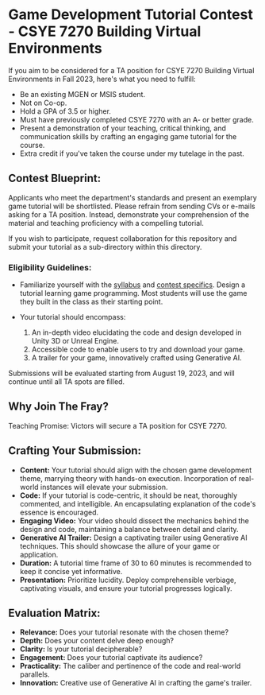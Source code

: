 # Game Development Tutorial Contest - CSYE 7270 Building Virtual Environments

If you aim to be considered for a TA position for CSYE 7270 Building Virtual Environments in Fall 2023, here's what you need to fulfill:

- Be an existing MGEN or MSIS student.
- Not on Co-op.
- Hold a GPA of 3.5 or higher.
- Must have previously completed CSYE 7270 with an A- or better grade.
- Present a demonstration of your teaching, critical thinking, and communication skills by crafting an engaging game tutorial for the course. 
- Extra credit if you've taken the course under my tutelage in the past.

## Contest Blueprint:
Applicants who meet the department's standards and present an exemplary game tutorial will be shortlisted. Please refrain from sending CVs or e-mails asking for a TA position. Instead, demonstrate your comprehension of the material and teaching proficiency with a compelling tutorial.

If you wish to participate, request collaboration for this repository and submit your tutorial as a sub-directory within this directory.

### Eligibility Guidelines:
- Familiarize yourself with the [syllabus](https://github.com/nikbearbrown/CSYE_7270_Building_Virtual_Environments/tree/main/Syllabus) and [contest specifics](https://github.com/nikbearbrown/CSYE_7270_Building_Virtual_Environments/tree/main/TA_Contest_Fall_23). Design a tutorial learning game programming. Most students will use the game they built in the class as their starting point.

- Your tutorial should encompass:
  1. An in-depth video elucidating the code and design developed in Unity 3D or Unreal Engine.
  2. Accessible code to enable users to try and download your game.
  3. A trailer for your game, innovatively crafted using Generative AI.

Submissions will be evaluated starting from August 19, 2023, and will continue until all TA spots are filled.

## Why Join The Fray?
Teaching Promise: Victors will secure a TA position for CSYE 7270.

## Crafting Your Submission:
- **Content:** Your tutorial should align with the chosen game development theme, marrying theory with hands-on execution. Incorporation of real-world instances will elevate your submission.
- **Code:** If your tutorial is code-centric, it should be neat, thoroughly commented, and intelligible. An encapsulating explanation of the code's essence is encouraged.
- **Engaging Video:** Your video should dissect the mechanics behind the design and code, maintaining a balance between detail and clarity.
- **Generative AI Trailer:** Design a captivating trailer using Generative AI techniques. This should showcase the allure of your game or application.
- **Duration:** A tutorial time frame of 30 to 60 minutes is recommended to keep it concise yet informative.
- **Presentation:** Prioritize lucidity. Deploy comprehensible verbiage, captivating visuals, and ensure your tutorial progresses logically.

## Evaluation Matrix:
- **Relevance:** Does your tutorial resonate with the chosen theme?
- **Depth:** Does your content delve deep enough?
- **Clarity:** Is your tutorial decipherable?
- **Engagement:** Does your tutorial captivate its audience?
- **Practicality:** The caliber and pertinence of the code and real-world parallels.
- **Innovation:** Creative use of Generative AI in crafting the game's trailer.


